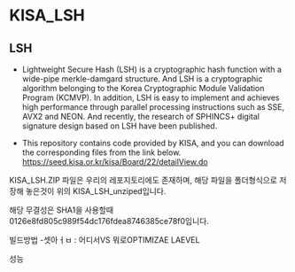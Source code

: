 # KISA_LSH

## LSH
* Lightweight Secure Hash (LSH) is a cryptographic hash function with a wide-pipe merkle-damgard structure. And LSH is a cryptographic algorithm belonging to the Korea Cryptographic Module Validation Program (KCMVP).  In addition, LSH is easy to implement and achieves high performance through parallel processing instructions such as SSE, AVX2 and NEON. And recently, the research of SPHINCS+ digital signature design based on LSH have been published.

* This repository contains code provided by KISA, and you can download the corresponding files from the link below. https://seed.kisa.or.kr/kisa/Board/22/detailView.do

KISA_LSH.ZIP 파일은 우리의 레포지토리에도 존재하며, 해당 파일을 폴더형식으로 저장해 놓은것이 위의 KISA_LSH_unziped입니다.

해당 무결성은 SHA1을 사용할때 0126e8fd805c989f54dc176fdea8746385ce78f0입니다.

빌드방법
-셋아ㅓㅂ : 어디서VS 뭐로OPTIMIZAE LAEVEL

성능



